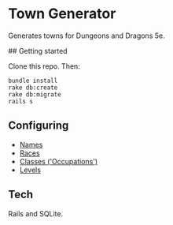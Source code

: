 # Town Generator

Generates towns for Dungeons and Dragons 5e.

## Getting started

Clone this repo. Then:

```
bundle install
rake db:create
rake db:migrate
rails s
```

## Configuring

- [Names](lib/names.rb)
- [Races](lib/races.rb)
- [Classes ('Occupations')](lib/classes.rb)
- [Levels](lib/levels.rb)

## Tech

Rails and SQLite.